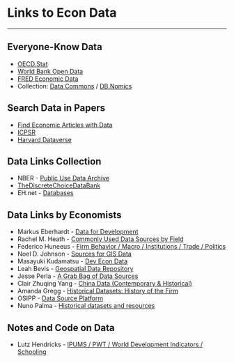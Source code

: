 # Links to Econ Data

---

## Everyone-Know Data

- [OECD.Stat](https://fred.stlouisfed.org/)
- [World Bank Open Data](https://data.worldbank.org/)
- [FRED Economic Data](https://fred.stlouisfed.org/)
- Collection: [Data Commons](https://datacommons.org/) / [DB.Nomics](https://db.nomics.world/)

## Search Data in Papers

- [Find Economic Articles with Data](https://ejd.econ.mathematik.uni-ulm.de/)
- [ICPSR](https://www.icpsr.umich.edu/web/pages/ICPSR/)
- [Harvard Dataverse](https://dataverse.harvard.edu/)

## Data Links Collection

- NBER - [Public Use Data Archive](https://www.nber.org/research/data)
- [TheDiscreteChoiceDataBank](https://github.com/alvarogutyerrez/TheDiscreteChoiceDataBank)
- EH.net - [Databases](https://eh.net/databases/)

## Data Links by Economists

- Markus Eberhardt - [Data for Development](https://sites.google.com/site/medevecon/devecondata?authuser=0)
- Rachel M. Heath - [Commonly Used Data Sources by Field](https://faculty.washington.edu/rmheath/datasources.html) 
- Federico Huneeus - [Firm Behavior / Macro / Institutions / Trade / Politics](https://www.fedehuneeus.com/data)
- Noel D. Johnson - [Sources for GIS Data](https://noeldjohnson.github.io/gis_links/)
- Masayuki Kudamatsu - [Dev Econ Data](http://devecondata.blogspot.com/)
- Leah Bevis - [Geospatial Data Repository](https://leahbevis.com/geospatial-data-repository/)
- Jesse Perla - [A Grab Bag of Data Sources](https://www.jesseperla.com/post/data-sources/)
- Clair Zhuqing Yang - [China Data (Contemporary & Historical)](https://sites.google.com/site/clairzyang/quantitative-database-on-china-studies?authuser=0)
- Amanda Gregg - [Historical Datasets: History of the Firm](https://amandagreggeconomics.com/historical-datasets-history-of-the-firm/)
- OSIPP - [Data Source Platform](https://sites.google.com/view/osipp-dsc/home?authuser=0) 
- Nuno Palma - [Historical datasets and resources](https://sites.google.com/site/npgpalma/references)

## Notes and Code on Data

- Lutz Hendricks - [IPUMS / PWT / World Development Indicators / Schooling](https://lhendricks.org/graduate/graduate.html)

